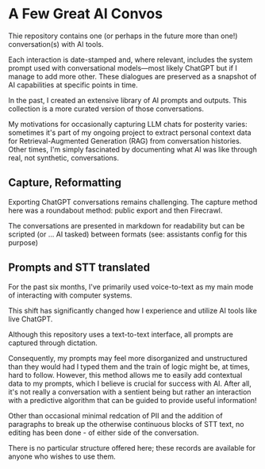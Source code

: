 # A Few Great AI Convos

Thie repository contains one (or perhaps in the future more than one!) conversation(s) with AI tools. 

Each interaction is date-stamped and, where relevant, includes the system prompt used with conversational models—most likely ChatGPT but if I manage to add more other. These dialogues are preserved as a snapshot of AI capabilities at specific points in time.

In the past, I created an extensive library of AI prompts and outputs. This collection is a more curated version of those conversations.

My motivations for occasionally capturing LLM chats for posterity varies: sometimes it's part of my ongoing project to extract personal context data for Retrieval-Augmented Generation (RAG) from conversation histories. Other times, I'm simply fascinated by documenting what AI was like through real, not synthetic, conversations.

## Capture, Reformatting

Exporting ChatGPT conversations remains challenging. The capture method here was a roundabout method: public export and then Firecrawl.

The conversations are presented in markdown for readability but can be scripted (or ... AI tasked) between formats (see: assistants config for this purpose)

## Prompts and STT translated

For the past six months, I've primarily used voice-to-text as my main mode of interacting with computer systems. 

This shift has significantly changed how I experience and utilize AI tools like live ChatGPT. 

Although this repository uses a text-to-text interface, all prompts are captured through dictation. 

Consequently, my prompts may feel more disorganized and unstructured than they would had I typed them and the train of logic might be, at times, hard to follow. However, this method allows me to easily add contextual data to my prompts, which I believe is crucial for success with AI. After all, it's not really a conversation with a sentient being but rather an interaction with a predictive algorithm that can be guided to provide useful information!

Other than occasional minimal redcation of PII and the addition of paragraphs to break up the otherwise continuous blocks of STT text, no editing has been done - of either side of the conversation.

There is no particular structure offered here; these records are available for anyone who wishes to use them. 